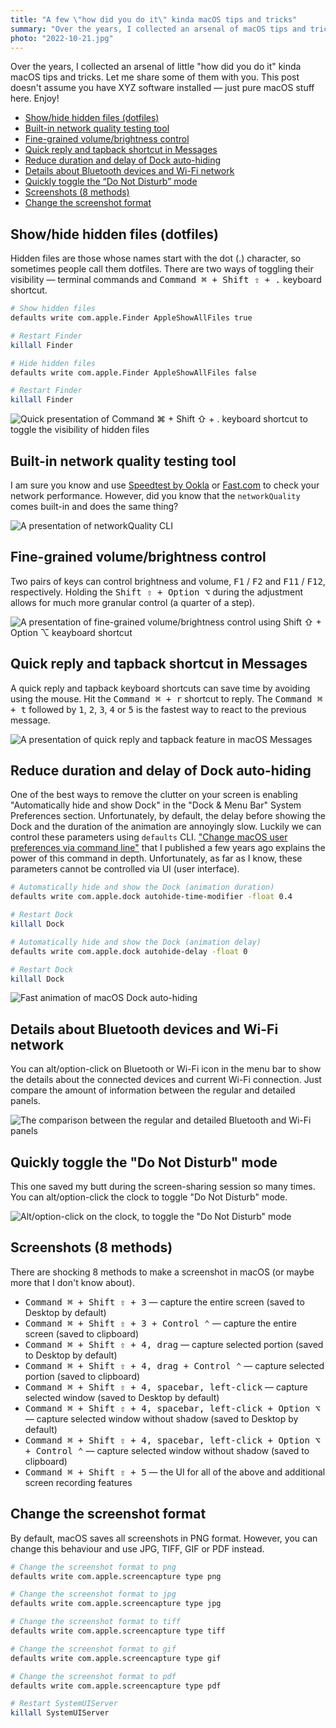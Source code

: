 ```yaml
---
title: "A few \"how did you do it\" kinda macOS tips and tricks"
summary: "Over the years, I collected an arsenal of macOS tips and tricks. Let me share some of them with you. This post doesn't assume you have XYZ software installed — just pure macOS stuff here."
photo: "2022-10-21.jpg"
---
```


Over the years, I collected an arsenal of little "how did you do it" kinda macOS tips and tricks. Let me share some of them with you. This post doesn't assume you have XYZ software installed — just pure macOS stuff here. Enjoy!

- [Show/hide hidden files (dotfiles)](#showhide-hidden-files-dotfiles)
- [Built-in network quality testing tool](#built-in-network-quality-testing-tool)
- [Fine-grained volume/brightness control](#fine-grained-volumebrightness-control)
- [Quick reply and tapback shortcut in Messages](#quick-reply-and-tapback-shortcut-in-messages)
- [Reduce duration and delay of Dock auto-hiding](#reduce-duration-and-delay-of-dock-auto-hiding)
- [Details about Bluetooth devices and Wi-Fi network](#details-about-bluetooth-devices-and-wi-fi-network)
- [Quickly toggle the “Do Not Disturb” mode](#quickly-toggle-the-do-not-disturb-mode)
- [Screenshots (8 methods)](#screenshots-8-methods)
- [Change the screenshot format](#change-the-screenshot-format)

## Show/hide hidden files (dotfiles)

Hidden files are those whose names start with the dot (.) character, so sometimes people call them dotfiles. There are two ways of toggling their visibility — terminal commands and <kbd>Command ⌘ + Shift ⇧ + .</kbd> keyboard shortcut.

```bash
# Show hidden files
defaults write com.apple.Finder AppleShowAllFiles true

# Restart Finder
killall Finder
```

```bash
# Hide hidden files
defaults write com.apple.Finder AppleShowAllFiles false

# Restart Finder
killall Finder
```

![Quick presentation of Command ⌘ + Shift ⇧ + . keyboard shortcut to toggle the visibility of hidden files](/photos/2022-10-21-1.gif)

## Built-in network quality testing tool

I am sure you know and use [Speedtest by Ookla](https://www.speedtest.net) or [Fast.com](https://fast.com) to check your network performance. However, did you know that the `networkQuality` comes built-in and does the same thing?

![A presentation of networkQuality CLI](/photos/2022-10-21-2.gif)

## Fine-grained volume/brightness control

Two pairs of keys can control brightness and volume, <kbd>F1</kbd> /  <kbd>F2</kbd> and <kbd>F11</kbd> / <kbd>F12</kbd>, respectively. Holding the <kbd>Shift ⇧ + Option ⌥</kbd> during the adjustment allows for much more granular control (a quarter of a step).

![A presentation of fine-grained volume/brightness control using Shift ⇧ + Option ⌥ keayboard shortcut](/photos/2022-10-21-3.gif)

## Quick reply and tapback shortcut in Messages

A quick reply and tapback keyboard shortcuts can save time by avoiding using the mouse. Hit the <kbd>Command ⌘ + r</kbd> shortcut to reply. The <kbd>Command ⌘ + t</kbd> followed by <kbd>1</kbd>, <kbd>2</kbd>, <kbd>3</kbd>, <kbd>4</kbd> or <kbd>5</kbd> is the fastest way to react to the previous message.

![A presentation of quick reply and tapback feature in macOS Messages](/photos/2022-10-21-4.gif)

## Reduce duration and delay of Dock auto-hiding

One of the best ways to remove the clutter on your screen is enabling "Automatically hide and show Dock" in the "Dock & Menu Bar" System Preferences section. Unfortunately, by default, the delay before showing the Dock and the duration of the animation are annoyingly slow. Luckily we can control these parameters using `defaults` CLI. ["Change macOS user preferences via command line"](/change-macos-user-preferences-via-command-line/) that I published a few years ago explains the power of this command in depth. Unfortunately, as far as I know, these parameters cannot be controlled via UI (user interface).

```bash
# Automatically hide and show the Dock (animation duration)
defaults write com.apple.dock autohide-time-modifier -float 0.4

# Restart Dock
killall Dock
```

```bash
# Automatically hide and show the Dock (animation delay)
defaults write com.apple.dock autohide-delay -float 0

# Restart Dock
killall Dock
```

![Fast animation of macOS Dock auto-hiding](/photos/2022-10-21-5.gif)

## Details about Bluetooth devices and Wi-Fi network

You can alt/option-click on Bluetooth or Wi-Fi icon in the menu bar to show the details about the connected devices and current Wi-Fi connection. Just compare the amount of information between the regular and detailed panels.


![The comparison between the regular and detailed Bluetooth and Wi-Fi panels](/photos/2022-10-21-6.png)

## Quickly toggle the "Do Not Disturb" mode

This one saved my butt during the screen-sharing session so many times. You can alt/option-click the clock to toggle "Do Not Disturb" mode.


![Alt/option-click on the clock, to toggle the "Do Not Disturb" mode](/photos/2022-10-21-7.gif)

## Screenshots (8 methods)

There are shocking 8 methods to make a screenshot in macOS (or maybe more that I don't know about).

- <kbd>Command ⌘ + Shift ⇧ + 3</kbd> — capture the entire screen (saved to Desktop by default)
- <kbd>Command ⌘ + Shift ⇧ + 3 + Control ⌃</kbd>  — capture the entire screen (saved to clipboard)
- <kbd>Command ⌘ + Shift ⇧ + 4, drag</kbd> — capture selected portion (saved to Desktop by default)
- <kbd>Command ⌘ + Shift ⇧ + 4, drag + Control ⌃</kbd> — capture selected portion (saved to clipboard)
- <kbd>Command ⌘ + Shift ⇧ + 4, spacebar, left-click</kbd> — capture selected window (saved to Desktop by default)
- <kbd>Command ⌘ + Shift ⇧ + 4, spacebar, left-click + Option ⌥</kbd> — capture selected window without shadow (saved to Desktop by default)
- <kbd>Command ⌘ + Shift ⇧ + 4, spacebar, left-click + Option ⌥ + Control ⌃</kbd> — capture selected window without shadow (saved to clipboard)
- <kbd>Command ⌘ + Shift ⇧ + 5</kbd> — the UI for all of the above and additional screen recording features

## Change the screenshot format

By default, macOS saves all screenshots in PNG format. However, you can change this behaviour and use JPG, TIFF, GIF or PDF instead.

```bash
# Change the screenshot format to png
defaults write com.apple.screencapture type png

# Change the screenshot format to jpg
defaults write com.apple.screencapture type jpg

# Change the screenshot format to tiff
defaults write com.apple.screencapture type tiff

# Change the screenshot format to gif
defaults write com.apple.screencapture type gif

# Change the screenshot format to pdf
defaults write com.apple.screencapture type pdf

# Restart SystemUIServer
killall SystemUIServer
```
